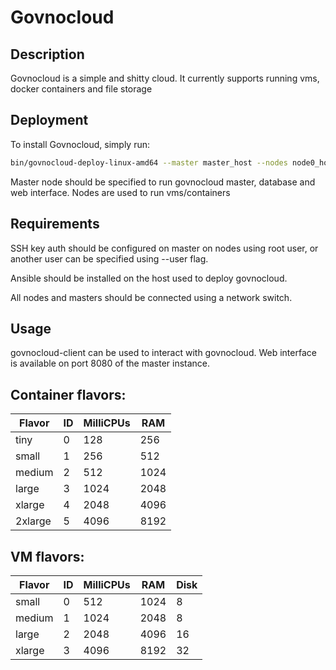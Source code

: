 # Govnocloud

## Description

Govnocloud is a simple and shitty cloud.
It currently supports running vms, docker containers and file storage

## Deployment

To install Govnocloud, simply run:
```bash
bin/govnocloud-deploy-linux-amd64 --master master_host --nodes node0_host, node1_host
```
Master node should be specified to run govnocloud master, database and web interface.
Nodes are used to run vms/containers

## Requirements

SSH key auth should be configured on master on nodes using root user, or another user can be specified using --user flag.

Ansible should be installed on the host used to deploy govnocloud.

All nodes and masters should be connected using a network switch.

## Usage

govnocloud-client can be used to interact with govnocloud.
Web interface is available on port 8080 of the master instance.

## Container flavors:

| Flavor  | ID  | MilliCPUs | RAM  |
| ------- | --- | --------- | ---- |
| tiny    |  0  | 128       | 256  |
| small   |  1  | 256       | 512  |
| medium  |  2  | 512       | 1024 |
| large   |  3  | 1024      | 2048 |
| xlarge  |  4  | 2048      | 4096 |
| 2xlarge |  5  | 4096      | 8192 |

## VM flavors:

| Flavor | ID  | MilliCPUs | RAM  | Disk |
| ------ | --- | --------- | ---- | ---- |
| small  |  0  | 512       | 1024 | 8    |
| medium |  1  | 1024      | 2048 | 8    |
| large  |  2  | 2048      | 4096 | 16   |
| xlarge |  3  | 4096      | 8192 | 32   |